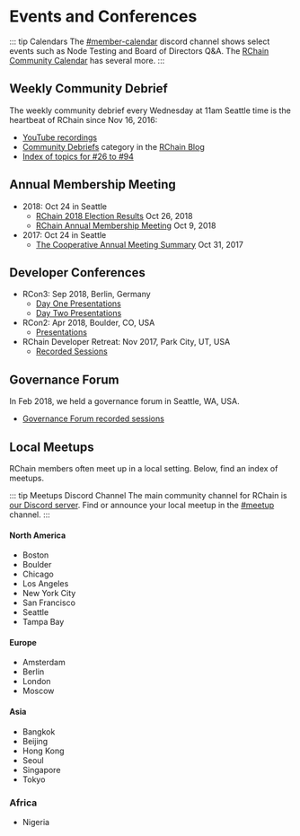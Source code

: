 # Events and Conferences

::: tip Calendars
The [#member-calendar][mc] discord channel shows select events such as
Node Testing and Board of Directors Q&A.  The [RChain Community
Calendar][rcc] has several more.
:::

[mc]: https://discordapp.com/channels/375365542359465989/416207157445394432
[rcc]: https://calendar.google.com/calendar/embed?src=2cj152c9nidh6glpr1d5g4eq28%40group.calendar.google.com&ctz=America%2FChicago


## Weekly Community Debrief

The weekly community debrief every Wednesday at 11am Seattle time is
the heartbeat of RChain since Nov 16, 2016:

  - [YouTube recordings](https://www.youtube.com/watch?v=cp3SMXRPpZ0&list=PLf2bbiic5ZjCVy9t4vhz4cQTSS6vLQC5R)
  - [Community Debriefs](https://blog.rchain.coop/category/community/community-debriefs/) category in the [RChain Blog](https://blog.rchain.coop/)
  - [Index of topics for #26 to #94](https://github.com/rchain/bounties/wiki/Weekly-Debrief-Index)


## Annual Membership Meeting

 - 2018: Oct 24 in Seattle
   - [RChain 2018 Election Results](https://www.rchain.coop/blog/rchain-2018-election-results/) Oct 26, 2018
   - [RChain Annual Membership Meeting](https://www.rchain.coop/blog/rchain-annual-membership-meeting/) Oct 9, 2018
 - 2017: Oct 24 in Seattle
   - [The Cooperative Annual Meeting Summary](https://medium.com/rchain-cooperative/annual-meeting-summary-3827a82a2e33) Oct 31, 2017


## Developer Conferences

 - RCon3: Sep 2018, Berlin, Germany
   - [Day One Presentations](https://www.youtube.com/watch?v=lRsKXhYiA80&list=PLf2bbiic5ZjCQPNxJhW9qdplBaizVISFf)
   - [Day Two Presentations](https://www.youtube.com/watch?v=ceGcqZw8Yy4&list=PLf2bbiic5ZjCt_HA_wJR6_EMpxIsiSaFK)
 - RCon2: Apr 2018, Boulder, CO, USA
   - [Presentations](https://www.youtube.com/watch?v=P8-P6YgFnas&list=PLf2bbiic5ZjBCEi6EO6EyzY0MNdpfeMvY)
 - RChain Developer Retreat: Nov 2017, Park City, UT, USA
   - [Recorded Sessions](https://www.youtube.com/watch?v=Fs38s7nI3Uk&list=PLf2bbiic5ZjCPzin3gCSMGiBtbT8UO5o2)


## Governance Forum

In Feb 2018, we held a governance forum in Seattle, WA, USA.

 - [Governance Forum recorded sessions](https://www.youtube.com/watch?v=dFV28lJFve8&list=PLf2bbiic5ZjCL9Lfykzy3ag47bCZVM75E)


## Local Meetups
RChain members often meet up in a local setting. Below, find an index of meetups.

::: tip Meetups Discord Channel
The main community channel for RChain is [our Discord server](https://discordapp.com/invite/fvY8qhx). Find or announce your local meetup in the [#meetup](https://discordapp.com/channels/375365542359465989/398706754851962881) channel.
:::

#### North America

- Boston
- Boulder
- Chicago
- Los Angeles
- New York City
- San Francisco
- Seattle
- Tampa Bay


#### Europe
- Amsterdam
- Berlin
- London
- Moscow



#### Asia
- Bangkok
- Beijing
- Hong Kong
- Seoul
- Singapore
- Tokyo


### Africa
- Nigeria
